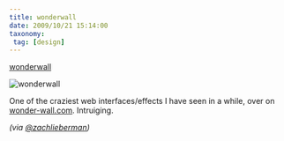 ```yaml
---
title: wonderwall
date: 2009/10/21 15:14:00
taxonomy:
 tag: [design]
---
```


[wonderwall](http://feedproxy.google.com/~r/Swissmiss/~3/nYVZ_X6mAME/wonderwall.html)

![wonderwall](http://www.swiss-miss.com/wp-content/uploads/2009/10/Picture-25-479x440.png)

One of the craziest web interfaces/effects I have seen in a while, over on [wonder-wall.com](http://wonder-wall.com/#project/en). Intruiging.

_(via [@zachlieberman](http://twitter.com/zachlieberman))_
